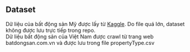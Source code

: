 ## Dataset
Dữ liệu của bất động sản Mỹ  được lấy từ [Kaggle](https://www.kaggle.com/datasets/ahmedshahriarsakib/usa-real-estate-dataset/data).
Do file quá lớn, dataset không được lưu trực tiếp trong repo.  
Dữ liệu bất động sản của Việt Nam được crawl từ trang web batdongsan.com.vn và được lưu trong file propertyType.csv
